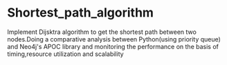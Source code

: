 # Shortest_path_algorithm

Implement Dijsktra algorithm to get the shortest path between two nodes.Doing a comparative analysis between Python(using priority queue) and Neo4j's APOC library and monitoring the performance on the basis of timing,resource utilization and scalability
